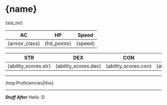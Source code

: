 # {name}
_{sta_txt}_

| AC | HP | Speed |
|:---:|:---:|:---:|
| {armor_class} | {hit_points} | {speed} |

| STR | DEX | CON | INT | WIS | CHA |
|:---:|:---:|:---:|:---:|:---:|:---:|
| {ability_scores.str} | {ability_scores.dex} | {ability_scores.con} | {ability_scores.int} | {ability_scores.wis} | {ability_scores.cha} |

---
{tmp:Proficiencies|this}

---
_**Stuff After**_ Hello :D
